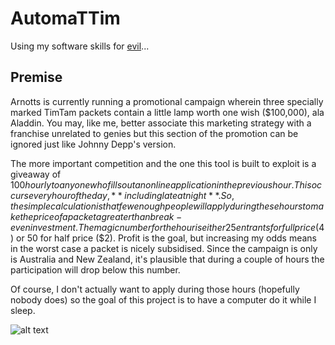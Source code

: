 # AutomaTTim
Using my software skills for [evil](https://www.youtube.com/watch?v=MNt3-rX6pbo)...

## Premise
Arnotts is currently running a promotional campaign
wherein three specially marked TimTam packets contain a little lamp worth one wish ($100,000), ala Aladdin.
You may, like me, better associate this marketing strategy with a franchise 
unrelated to genies but this section of the promotion can be ignored just like Johnny Depp's version.

The more important competition and the one this tool is built to exploit is a giveaway of $100 hourly to
anyone who fills out an online application in the previous hour. 
This occurs every hour of the day, **including late at night**. 
So, the simple calculation is that few enough people will apply during these hours to make the price of
a packet a greater than break-even investment. 
The magic number for the hour is either 25 entrants for full price ($4) or 50 for half price ($2).
Profit is the goal, but increasing my odds means in the worst case a packet is nicely subsidised.
Since the campaign is only is Australia and New Zealand, it's plausible that during a couple of hours
the participation will drop below this number.

Of course, I don't actually want to apply during those hours (hopefully nobody does) so the goal of this project is 
to have a computer do it while I sleep.

![alt text](https://i.pinimg.com/736x/e8/e7/4d/e8e74d6f2218e8c7a0f138b9e2d6ff9a.jpg)

 

